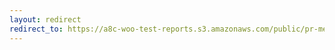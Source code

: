 ```yaml
---
layout: redirect
redirect_to: https://a8c-woo-test-reports.s3.amazonaws.com/public/pr-merge/40780/api/index.html
---
```

